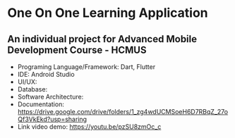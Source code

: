 # One On One Learning Application
## An individual project for Advanced Mobile Development Course - HCMUS
- Programing Language/Framework: Dart, Flutter
- IDE: Android Studio
- UI/UX:
- Database:
- Software Architecture:
- Documentation: https://drive.google.com/drive/folders/1_zg4wdUCMSoeH6D7RBqZ_27oQf3VkEkd?usp=sharing
- Link video demo: https://youtu.be/pzSU8zmOc_c
